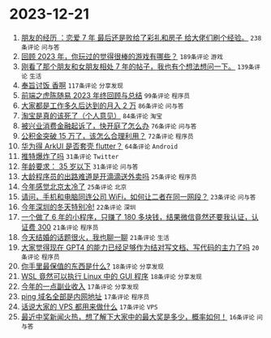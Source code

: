 # 2023-12-21

1. [朋友的经历 ：恋爱 7 年 最后还是败给了彩礼和房子 给大佬们刷个经验。](https://www.v2ex.com/t/1002141) `238条评论` `问与答`
1. [回顾 2023 年，你玩过的觉得很棒的游戏有哪些？](https://www.v2ex.com/t/1002140) `189条评论` `游戏`
1. [刚看了那个朋友和女朋友相处 7 年的帖子，我也有个想法想问一下。](https://www.v2ex.com/t/1002199) `139条评论` `生活`
1. [奉旨讨饭 香啊](https://www.v2ex.com/t/1002169) `117条评论` `分享发现`
1. [前端之虎陈随易 2023 年终回顾与总结](https://www.v2ex.com/t/1002274) `99条评论` `程序员`
1. [大家都是工作多久后达到的月入 2 万](https://www.v2ex.com/t/1002248) `86条评论` `问与答`
1. [淘宝是真的该死了（个人意见）](https://www.v2ex.com/t/1002138) `84条评论` `淘宝`
1. [被兴业消费金融起诉了，快开庭了怎么办](https://www.v2ex.com/t/1002176) `76条评论` `问与答`
1. [公积金突破 15 万了，该怎么合理利用？](https://www.v2ex.com/t/1002139) `72条评论` `程序员`
1. [华为得 ArkUI 是否套壳 flutter？](https://www.v2ex.com/t/1002165) `64条评论` `Android`
1. [推特爆炸了吗](https://www.v2ex.com/t/1002245) `31条评论` `Twitter`
1. [年龄要求： 35 岁以下](https://www.v2ex.com/t/1002166) `31条评论` `问与答`
1. [大龄程序员的出路难道是开滴滴送外卖吗](https://www.v2ex.com/t/1002227) `25条评论` `程序员`
1. [今年感觉北京太冷了](https://www.v2ex.com/t/1002158) `25条评论` `北京`
1. [请问，手机和电脑同连公司 WiFi，如何让二者在同一网段？](https://www.v2ex.com/t/1002345) `23条评论` `问与答`
1. [今年深圳的冬天特别冷!](https://www.v2ex.com/t/1002163) `22条评论` `深圳`
1. [一个做了 6 年的小程序，只赚了 180 多块钱，结果微信竟然还要我认证，认证费 300](https://www.v2ex.com/t/1002311) `21条评论` `程序员`
1. [今天结婚的话题很火，我也聊一聊](https://www.v2ex.com/t/1002262) `21条评论` `生活`
1. [大家觉得现在 GPT4 的能力已经足够作为结对写文档、写代码的主力了吗](https://www.v2ex.com/t/1002346) `20条评论` `程序员`
1. [你手里最保值的东西是什么?](https://www.v2ex.com/t/1002197) `18条评论` `分享发现`
1. [WSL 竟然可以执行 Linux 中的 GUI 程序](https://www.v2ex.com/t/1002178) `18条评论` `分享发现`
1. [今年的一点副业收入](https://www.v2ex.com/t/1002332) `17条评论` `分享发现`
1. [ping 域名全部是内网地址](https://www.v2ex.com/t/1002157) `17条评论` `程序员`
1. [话说大家的 VPS 都用来做什么](https://www.v2ex.com/t/1002155) `17条评论` `VPS`
1. [最近中奖新闻火热，想了解下大家中的最大奖是多少，概率如何！](https://www.v2ex.com/t/1002291) `16条评论` `问与答`
